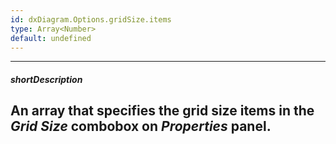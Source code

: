 ```yaml
---
id: dxDiagram.Options.gridSize.items
type: Array<Number>
default: undefined
---
```

---
##### shortDescription
An array that specifies the grid size items in the _Grid Size_ combobox on _Properties_ panel.
---
<!-- Description goes here -->